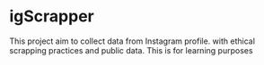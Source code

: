 # igScrapper
This project aim to collect data from Instagram profile. with ethical scrapping practices and public data. This is for learning purposes
